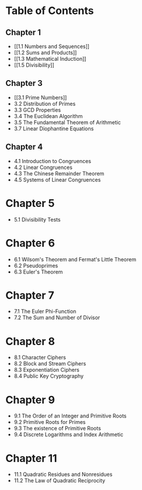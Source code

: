 # Table of Contents

## Chapter 1
- [[1.1 Numbers and Sequences]]
- [[1.2 Sums and Products]]
- [[1.3 Mathematical Induction]]
- [[1.5 Divisibility]]
  
## Chapter 3
- [[3.1 Prime Numbers]]
- 3.2 Distribution of Primes
- 3.3 GCD Properties
- 3.4 The Euclidean Algorithm
- 3.5 The Fundamental Theorem of Arithmetic
- 3.7 Linear Diophantine Equations

## Chapter 4
- 4.1 Introduction to Congruences
- 4.2 Linear Congruences
- 4.3 The Chinese Remainder Theorem
- 4.5 Systems of Linear Congruences 

# Chapter 5
- 5.1 Divisibility Tests

# Chapter 6
- 6.1 Wilsom's Theorem and Fermat's Little Theorem
- 6.2 Pseudoprimes
- 6.3 Euler's Theorem

# Chapter 7
- 7.1 The Euler Phi-Function
- 7.2 The Sum and Number of Divisor

# Chapter 8
- 8.1 Character Ciphers
- 8.2 Block and Stream Ciphers
- 8.3 Exponentiation Ciphers
- 8.4 Public Key Cryptography


# Chapter 9
- 9.1 The Order of an Integer and Primitive Roots
- 9.2 Primitive Roots for Primes
- 9.3 The existence of Primitive Roots
- 9.4 Discrete Logarithms and Index Arithmetic


# Chapter 11
- 11.1 Quadratic Residues and Nonresidues
- 11.2 The Law of Quadratic Reciprocity